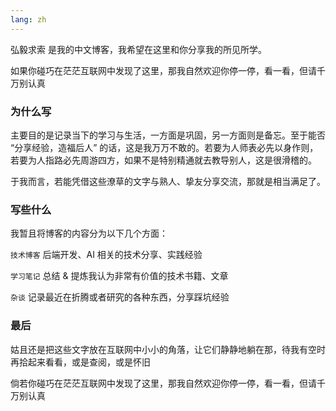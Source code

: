 ```yaml
---
lang: zh
---
```


弘毅求索 是我的中文博客，我希望在这里和你分享我的所见所学。

如果你碰巧在茫茫互联网中发现了这里，那我自然欢迎你停一停，看一看，但请千万别认真

### 为什么写

主要目的是记录当下的学习与生活，一方面是巩固，另一方面则是备忘。至于能否 “分享经验，造福后人” 的话，这是我万万不敢的。若要为人师表必先以身作则，若要为人指路必先周游四方，如果不是特别精通就去教导别人，这是很滑稽的。

于我而言，若能凭借这些潦草的文字与熟人、挚友分享交流，那就是相当满足了。



### 写些什么

我暂且将博客的内容分为以下几个方面：

`技术博客` 后端开发、AI 相关的技术分享、实践经验

`学习笔记` 总结 & 提炼我认为非常有价值的技术书籍、文章

`杂谈` 记录最近在折腾或者研究的各种东西，分享踩坑经验 


### 最后

姑且还是把这些文字放在互联网中小小的角落，让它们静静地躺在那，待我有空时再拾起来看看，或是查阅，或是怀旧

倘若你碰巧在茫茫互联网中发现了这里，那我自然欢迎你停一停，看一看，但请千万别认真

